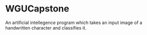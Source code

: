 # WGUCapstone
 An artificial intellegence program which takes an input image of a handwritten character and classifies it.
